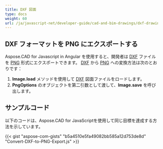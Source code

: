```yaml
---
title: DXF 図面
type: docs
weight: 60
url: /ja/javascript-net/developer-guide/cad-and-bim-drawings/dxf-drawings/
---
```


## **DXF フォーマットを PNG にエクスポートする**

Aspose.CAD for Javascript in Angular を使用すると、開発者は [DXF](https://docs.fileformat.com/cad/dxf/) ファイルを [PNG](https://docs.fileformat.com/image/png/) 形式にエクスポートできます。
[DXF](https://docs.fileformat.com/cad/dxf/) から [PNG](https://docs.fileformat.com/image/png/) への変換方法は次のとおりです：

1. **Image.load** メソッドを使用して [DXF](https://docs.fileformat.com/cad/dxf/) 図面ファイルをロードします。
1. **PngOptions** のオブジェクトを第二引数として渡して、**Image.save** を呼び出します。

## サンプルコード

以下のコードは、Aspose.CAD for JavaScriptを使用して同じ目標を達成する方法を示しています。

{{< gist "aspose-com-gists" "b5a4510e5fa49082bb585a12d753de8d" "Convert-DXF-to-PNG-Export.js" >}}
